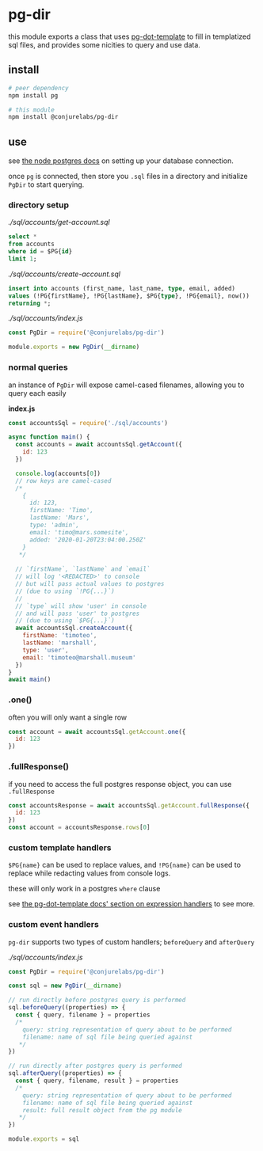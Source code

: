 # pg-dir

this module exports a class that uses [pg-dot-template](https://github.com/ConjureLabs/pg-dot-template/) to fill in templatized sql files, and provides some nicities to query and use data.

## install

```sh
# peer dependency
npm install pg

# this module
npm install @conjurelabs/pg-dir
```

## use

see [the node postgres docs](https://node-postgres.com/) on setting up your database connection.

once `pg` is connected, then store you `.sql` files in a directory and initialize `PgDir` to start querying.

### directory setup

_./sql/accounts/get-account.sql_
```sql
select *
from accounts
where id = $PG{id}
limit 1;
```

_./sql/accounts/create-account.sql_
```sql
insert into accounts (first_name, last_name, type, email, added)
values (!PG{firstName}, !PG{lastName}, $PG{type}, !PG{email}, now())
returning *;
```

_./sql/accounts/index.js_
```js
const PgDir = require('@conjurelabs/pg-dir')

module.exports = new PgDir(__dirname)
````

### normal queries

an instance of `PgDir` will expose camel-cased filenames, allowing you to query each easily

__index.js__
```js
const accountsSql = require('./sql/accounts')

async function main() {
  const accounts = await accountsSql.getAccount({
    id: 123
  })

  console.log(accounts[0])
  // row keys are camel-cased
  /*
    {
      id: 123,
      firstName: 'Timo',
      lastName: 'Mars',
      type: 'admin',
      email: 'timo@mars.somesite',
      added: '2020-01-20T23:04:00.250Z'
    }
   */
  
  // `firstName`, `lastName` and `email`
  // will log '<REDACTED>' to console
  // but will pass actual values to postgres
  // (due to using `!PG{...}`)
  //
  // `type` will show 'user' in console
  // and will pass 'user' to postgres
  // (due to using `$PG{...}`)
  await accountsSql.createAccount({
    firstName: 'timoteo',
    lastName: 'marshall',
    type: 'user',
    email: 'timoteo@marshall.museum'
  })
}
await main()
````

### .one()

often you will only want a single row

```js
const account = await accountsSql.getAccount.one({
  id: 123
})
```

### .fullResponse()

if you need to access the full postgres response object, you can use `.fullResponse`

```js
const accountsResponse = await accountsSql.getAccount.fullResponse({
  id: 123
})
const account = accountsResponse.rows[0]
```

### custom template handlers

`$PG{name}` can be used to replace values, and `!PG{name}` can be used to replace while redacting values from console logs.

these will only work in a postgres `where` clause

see [the pg-dot-template docs' section on expression handlers](https://github.com/ConjureLabs/pg-dot-template#postgres-expression-handlers) to see more.

### custom event handlers

`pg-dir` supports two types of custom handlers; `beforeQuery` and `afterQuery`

_./sql/accounts/index.js_
```js
const PgDir = require('@conjurelabs/pg-dir')

const sql = new PgDir(__dirname)

// run directly before postgres query is performed
sql.beforeQuery((properties) => {
  const { query, filename } = properties
  /*
    query: string representation of query about to be performed
    filename: name of sql file being queried against
   */
})

// run directly after postgres query is performed
sql.afterQuery((properties) => {
  const { query, filename, result } = properties
  /*
    query: string representation of query about to be performed
    filename: name of sql file being queried against
    result: full result object from the pg module
   */
})

module.exports = sql
```
